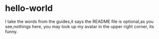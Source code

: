 # hello-world
I take the words from the guides,it says the README file is optional,as you see,nothings here, you may look up my avatar in the upper right corner, its funny.
